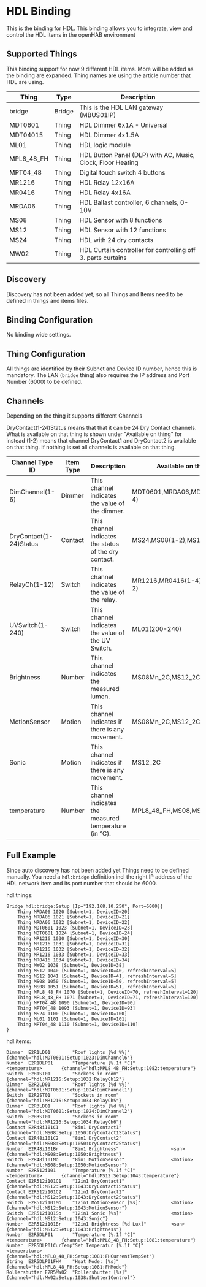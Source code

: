 # HDL Binding

This is the binding for HDL.
This binding allows you to integrate, view and control the HDL  items in the openHAB environment

## Supported Things

This binding support for now 9 different HDL items.
More will be added as the binding are expanded.
Thing names are using the article number that HDL are using.

| Thing         | Type      | Description                                                   |
|---------------|-----------|---------------------------------------------------------------|
| bridge        | Bridge    | This is the HDL LAN gateway (MBUS01IP)                    	|
| MDT0601	   	| Thing     | HDL Dimmer 6x1A - Universal                                   |
| MDT04015	   	| Thing     | HDL Dimmer 4x1.5A	                                 			|
| ML01          | Thing     | HDL logic module                                              |
| MPL8_48_FH    | Thing     | HDL Button Panel (DLP) with AC, Music, Clock, Floor Heating   |
| MPT04_48      | Thing     | Digital touch switch 4 buttons                                |
| MR1216		| Thing     | HDL Relay 12x16A                                              |
| MR0416		| Thing     | HDL Relay 4x16A                                              	|
| MRDA06        | Thing     | HDL Ballast controller, 6 channels, 0-10V                     |
| MS08			| Thing     | HDL Sensor with 8 functions                                   |
| MS12			| Thing     | HDL Sensor with 12 functions                                  |
| MS24          | Thing     | HDL with 24 dry contacts                                      |
| MW02          | Thing     | HDL Curtain controller for controlling off 3. parts curtains  |

## Discovery

Discovery has not been added yet, so all Things and Items need to be defined in things and items files.

## Binding Configuration

No binding wide settings.

## Thing Configuration

All things are identified by their Subnet and Device ID number, hence this is mandatory. 
The LAN (`bridge` thing) also requires the IP address and Port Number (6000) to be defined. 


## Channels

Depending on the thing it supports different Channels

DryContact(1-24)Status  means that that it can be 24 Dry Contact channels. What is available on that thing is shown under "Available on thing" for instead (1-2) means that channel DryContact1 and DryContact2 is available on that thing. If nothing is set all channels is available on that thing.

| Channel Type ID       | Item Type | Description                                               | Available on thing        	|
|-----------------------|-----------|-----------------------------------------------------------|-------------------------------|
| DimChannel(1-6)       | Dimmer    | This channel indicates the value of the dimmer.           |MDT0601,MRDA06,MDT04015(1-4) 	|
| DryContact(1-24)Status| Contact   | This channel indicates the status of the dry contact.     |MS24,MS08(1-2),MS12(1-2)		|
| RelayCh(1-12)         | Switch    | This channel indicates the value of the relay.            |MR1216,MR0416(1-4),MS12(1-2)	|
| UVSwitch(1-240)       | Switch    | This channel indicates the value of the UV Switch.        |ML01(200-240)              	|
| Brightness            | Number    | This channel indicates the measured lumen.                |MS08Mn_2C,MS12_2C         		|
| MotionSensor          | Motion    | This channel indicates if there is any movement.          |MS08Mn_2C,MS12_2C       		|
| Sonic                 | Motion    | This channel indicates if there is any movement.          |MS12_2C                   		|
| temperature           | Number    | This channel indicates the measured temperature (in °C).  |MPL8_48_FH,MS08,MS12       	|

## Full Example

Since auto discovery has not been added yet Things need to be defined manually. You need a `hdl:bridge` definition incl the right IP address of the HDL network item and its port number that should be 6000. 

hdl.things:

```
Bridge hdl:bridge:Setup [Ip="192.168.10.250", Port=6000]{
    Thing MRDA06 1020 [Subnet=1, DeviceID=20]
    Thing MRDA06 1021 [Subnet=1, DeviceID=21]
    Thing MRDA06 1022 [Subnet=1, DeviceID=22]
    Thing MDT0601 1023 [Subnet=1, DeviceID=23]
    Thing MDT0601 1024 [Subnet=1, DeviceID=24]
    Thing MR1216 1030 [Subnet=1, DeviceID=30]
    Thing MR1216 1031 [Subnet=1, DeviceID=31]
    Thing MR1216 1032 [Subnet=1, DeviceID=32]
    Thing MR1216 1033 [Subnet=1, DeviceID=33]
	Thing MR0416 1034 [Subnet=1, DeviceID=34]
	Thing MW02 1038 [Subnet=1, DeviceID=38]
	Thing MS12 1040 [Subnet=1, DeviceID=40, refreshInterval=5]
	Thing MS12 1041 [Subnet=1, DeviceID=41, refreshInterval=5]
	Thing MS08 1050 [Subnet=1, DeviceID=50, refreshInterval=5]
	Thing MS08 1051 [Subnet=1, DeviceID=51, refreshInterval=5]
	Thing MPL8_48_FH 1070 [Subnet=1, DeviceID=70, refreshInterval=120]
	Thing MPL8_48_FH 1071 [Subnet=1, DeviceID=71, refreshInterval=120]
	Thing MPT04_48 1090 [Subnet=1, DeviceID=90]
	Thing MPT04_48 1093 [Subnet=1, DeviceID=93]
	Thing MS24 1100 [Subnet=1, DeviceID=100]
	Thing ML01 1101 [Subnet=1, DeviceID=101]
	Thing MPT04_48 1110 [Subnet=1, DeviceID=110]
}
```

hdl.items:

```
Dimmer  E2R1LD01        "Roof lights [%d %%]"                          			{channel="hdl:MDT0601:Setup:1023:DimChannel6"}
Number  E2R1DLP01       "Temperature [%.1f °C]"             <temperature>   	{channel="hdl:MPL8_48_FH:Setup:1082:temperature"}
Switch  E2R1ST01        "Sockets in room"                                       {channel="hdl:MR1216:Setup:1032:RelayCh12"}
Dimmer  E2R2LD01        "Roof lights [%d %%]"                                   {channel="hdl:MDT0601:Setup:1024:DimChannel1"}
Switch  E2R2ST01        "Sockets in room"                                       {channel="hdl:MR1216:Setup:1034:RelayCh5"}
Dimmer  E2R3LD01        "Roof lights [%d %%]"                                   {channel="hdl:MDT0601:Setup:1024:DimChannel2"}
Switch  E2R3ST01        "Sockets in room"                                       {channel="hdl:MR1216:Setup:1034:RelayCh6"}
Contact	E2R48i101C1		"8in1 DryContact1"										{channel="hdl:MS08:Setup:1050:DryContact1Status"}
Contact	E2R48i101C2		"8in1 DryContact2"										{channel="hdl:MS08:Setup:1050:DryContact2Status"}
Number	E2R48i101Br		"8in1 Brightness"					<sun>				{channel="hdl:MS08:Setup:1050:Brightness"}
Switch	E2R48i101Mo		"8in1 MotionSensor"					<motion>			{channel="hdl:MS08:Setup:1050:MotionSensor"}
Number	E2R512i101		"Temperature [%.1f °C]" 			<temperature>		{channel="hdl:MS12:Setup:1043:temperature"}
Contact	E2R512i101C1	"12in1 DryContact1"										{channel="hdl:MS12:Setup:1043:DryContact1Status"}
Contact	E2R512i101C2	"12in1 DryContact2"										{channel="hdl:MS12:Setup:1043:DryContact2Status"}
Switch	E2R512i101Mo	"12in1 MotionSensor [%s]"			<motion>			{channel="hdl:MS12:Setup:1043:MotionSensor"}
Switch	E2R512i101So	"12in1 Sonic [%s]"					<motion>			{channel="hdl:MS12:Setup:1043:Sonic"}
Number	E2R512i101Br	"12in1 Brightness [%d Lux]"			<sun>				{channel="hdl:MS12:Setup:1043:Brightness"}
Number	E2R5DLP01		"Temperature [%.1f °C]" 			<temperature>		{channel="hdl:MPL8_48_FH:Setup:1081:temperature"}
Number	E2R5DLP01CurTemp"Set Temperatur [%.1f °C]" 			<temperature>		{channel="hdl:MPL8_48_FH:Setup:1081:FHCurrentTempSet"}
String	E2R5DLP01FHM	"Heat Mode: [%s]" 										{channel="hdl:MPL8_48_FH:Setup:1081:FHMode"}
Rollershutter E2R5MW02	"Rollershutter [%s]"									{channel="hdl:MW02:Setup:1038:Shutter1Control"}
```


